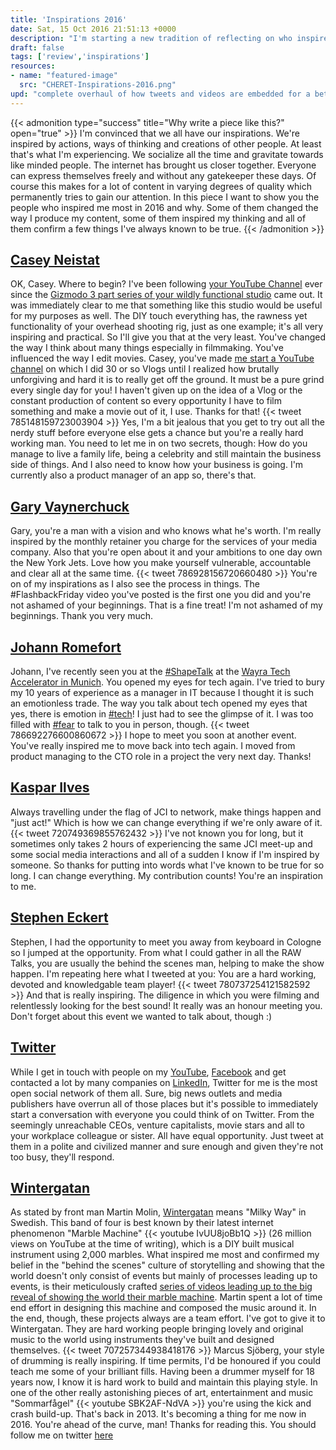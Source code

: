 ```yaml
---
title: 'Inspirations 2016'
date: Sat, 15 Oct 2016 21:51:13 +0000
description: "I'm starting a new tradition of reflecting on who inspired me in the past year and why."
draft: false
tags: ['review','inspirations']
resources:
- name: "featured-image"
  src: "CHERET-Inspirations-2016.png"
upd: "complete overhaul of how tweets and videos are embedded for a better experience."
---
```


{{< admonition type="success" title="Why write a piece like this?" open="true" >}}
I'm convinced that we all have our inspirations. We're inspired by actions, ways of thinking and creations of other people. At least that's what I'm experiencing. We socialize all the time and gravitate towards like minded people. The internet has brought us closer together. Everyone can express themselves freely and without any gatekeeper these days. Of course this makes for a lot of content in varying degrees of quality which permanently tries to gain our attention. In this piece I want to show you the people who inspired me most in 2016 and why. Some of them changed the way I produce my content, some of them inspired my thinking and all of them confirm a few things I've always known to be true.
{{< /admonition >}}

## [Casey Neistat](http://casey.nyc)

OK, Casey. Where to begin? I've been following [your YouTube Channel](https://www.youtube.com/c/caseyneistatofficial) ever since the [Gizmodo 3 part series of your wildly functional studio](https://www.youtube.com/watch?v=vb60rrtTddQ) came out. It was immediately clear to me that something like this studio would be useful for my purposes as well. The DIY touch everything has, the rawness yet functionality of your overhead shooting rig, just as one example; it's all very inspiring and practical. So I'll give you that at the very least. You've changed the way I think about many things especially in filmmaking. You've influenced the way I edit movies. Casey, you've made [me start a YouTube channel](https://www.youtube.com/MarkCheret) on which I did 30 or so Vlogs until I realized how brutally unforgiving and hard it is to really get off the ground. It must be a pure grind every single day for you! I haven't given up on the idea of a Vlog or the constant production of content so every opportunity I have to film something and make a movie out of it, I use. Thanks for that! {{< tweet 785148159723003904 >}} Yes, I'm a bit jealous that you get to try out all the nerdy stuff before everyone else gets a chance but you're a really hard working man. You need to let me in on two secrets, though: How do you manage to live a family life, being a celebrity and still maintain the business side of things. And I also need to know how your business is going. I'm currently also a product manager of an app so, there's that.

## [Gary Vaynerchuck](http://www.garyvaynerchuk.com)

Gary, you're a man with a vision and who knows what he's worth. I'm really inspired by the monthly retainer you charge for the services of your media company. Also that you're open about it and your ambitions to one day own the New York Jets. Love how you make yourself vulnerable, accountable and clear all at the same time. {{< tweet 786928156720660480 >}} You're on of my inspirations as I also see the process in things. The #FlashbackFriday video you've posted is the first one you did and you're not ashamed of your beginnings. That is a fine treat! I'm not ashamed of my beginnings. Thank you very much.

## [Johann Romefort](http://romefort.net)

Johann, I've recently seen you at the [#ShapeTalk](https://twitter.com/search?q=%23ShapeTalk) at the [Wayra Tech Accelerator in Munich](http://de.wayra.co). You opened my eyes for tech again. I've tried to bury my 10 years of experience as a manager in IT because I thought it is such an emotionless trade. The way you talk about tech opened my eyes that yes, there is emotion in [#tech](https://twitter.com/search?q=%23tech)! I just had to see the glimpse of it. I was too filled with [#fear](https://twitter.com/search?q=%23fear) to talk to you in person, though. {{< tweet 786692276600860672 >}} I hope to meet you soon at another event. You've really inspired me to move back into tech again. I moved from product managing to the CTO role in a project the very next day. Thanks!

## [Kaspar Ilves](https://www.facebook.com/wisewildcat)

Always travelling under the flag of JCI to network, make things happen and "just act!" Which is how we can change everything if we're only aware of it. {{< tweet 720749369855762432 >}} I've not known you for long, but it sometimes only takes 2 hours of experiencing the same JCI meet-up and some social media interactions and all of a sudden I know if I'm inspired by someone. So thanks for putting into words what I've known to be true for so long. I can change everything. My contribution counts! You're an inspiration to me.

## [Stephen Eckert](https://twitter.com/s_eckert)

Stephen, I had the opportunity to meet you away from keyboard in Cologne so I jumped at the opportunity. From what I could gather in all the RAW Talks, you are usually the behind the scenes man, helping to make the show happen. I'm repeating here what I tweeted at you: You are a hard working, devoted and knowledgable team player! {{< tweet 780737254121582592 >}} And that is really inspiring. The diligence in which you were filming and relentlessly looking for the best sound! It really was an honour meeting you. Don't forget about this event we wanted to talk about, though :)

## [Twitter](https://www.twitter.com)

While I get in touch with people on my [YouTube](https://www.youtube.com/MarkCheret), [Facebook](https://www.facebook.com/mark.cheret) and get contacted a lot by many companies on [LinkedIn](https://www.linkedin.com/in/markcheret/), Twitter for me is the most open social network of them all. Sure, big news outlets and media publishers have overrun all of those places but it's possible to immediately start a conversation with everyone you could think of on Twitter. From the seemingly unreachable CEOs, venture capitalists, movie stars and all to your workplace colleague or sister. All have equal opportunity. Just tweet at them in a polite and civilized manner and sure enough and given they're not too busy, they'll respond.

## [Wintergatan](http://www.wintergatan.net)

As stated by front man Martin Molin, [Wintergatan](http://www.wintergatan.net/) means "Milky Way" in Swedish. This band of four is best known by their latest internet phenomenon "Marble Machine"
{{< youtube IvUU8joBb1Q >}}
(26 million views on YouTube at the time of writing), which is a DIY built musical instrument using 2,000 marbles. What inspired me most and confirmed my belief in the "behind the scenes" culture of storytelling and showing that the world doesn't only consist of events but mainly of processes leading up to events, is their meticulously crafted [series of videos leading up to the big reveal of showing the world their marble machine](https://www.youtube.com/playlist?list=PLLLYkE3G1HEA_68q46Xk1MvK-zGqjLBmA). Martin spent a lot of time end effort in designing this machine and composed the music around it. In the end, though, these projects always are a team effort. I've got to give it to Wintergatan. They are hard working people bringing lovely and original music to the world using instruments they've built and designed themselves. {{< tweet 707257344938418176 >}} Marcus Sjöberg, your style of drumming is really inspiring. If time permits, I'd be honoured if you could teach me some of your brilliant fills. Having been a drummer myself for 18 years now, I know it is hard work to build and maintain this playing style. In one of the other really astonishing pieces of art, entertainment and music "Sommarfågel"
{{< youtube SBK2AF-NdVA >}} you're using the kick and crash build-up. That's back in 2013. It's becoming a thing for me now in 2016. You're ahead of the curve, man! Thanks for reading this. You should follow me on twitter [here](https://www.twitter.com/markcheret)
